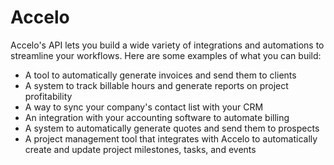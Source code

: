# Accelo

Accelo's API lets you build a wide variety of integrations and automations to
streamline your workflows. Here are some examples of what you can build:

- A tool to automatically generate invoices and send them to clients
- A system to track billable hours and generate reports on project
  profitability
- A way to sync your company's contact list with your CRM
- An integration with your accounting software to automate billing
- A system to automatically generate quotes and send them to prospects
- A project management tool that integrates with Accelo to automatically create
  and update project milestones, tasks, and events
